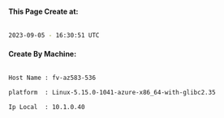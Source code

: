 
   
#### This Page Create at:

```bash

2023-09-05 - 16:30:51 UTC

```

#### Create By Machine:

```bash

Host Name : fv-az583-536

platform  : Linux-5.15.0-1041-azure-x86_64-with-glibc2.35

Ip Local  : 10.1.0.40

```

